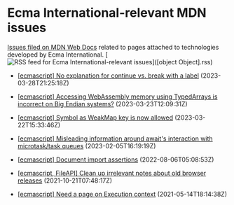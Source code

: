 # Ecma International-relevant MDN issues

[Issues filed on MDN Web Docs](https://github.com/mdn/content/issues) related to pages attached to technologies developed by Ecma International. [![RSS feed for Ecma International-relevant issues](https://www.w3.org/QA/2007/04/feed_icon)]([object Object].rss)

* [[ecmascript] No explanation for continue vs. break with a label](https://github.com/mdn/content/issues/25714) (2023-03-28T21:25:18Z)
  
* [[ecmascript] Accessing WebAssembly memory using TypedArrays is incorrect on Big Endian systems?](https://github.com/mdn/content/issues/25569) (2023-03-23T12:09:31Z)
  
* [[ecmascript] Symbol as WeakMap key is now allowed](https://github.com/mdn/content/issues/25544) (2023-03-22T15:33:46Z)
  
* [[ecmascript] Misleading information around await's interaction with microtask/task queues](https://github.com/mdn/content/issues/24177) (2023-02-05T16:19:19Z)
  
* [[ecmascript] Document import assertions](https://github.com/mdn/content/issues/19220) (2022-08-06T05:08:53Z)
  
* [[ecmascript, FileAPI] Clean up irrelevant notes about old browser releases](https://github.com/mdn/content/issues/9974) (2021-10-21T07:48:17Z)
  
* [[ecmascript] Need a page on Execution context](https://github.com/mdn/content/issues/5006) (2021-05-14T18:14:38Z)
  
